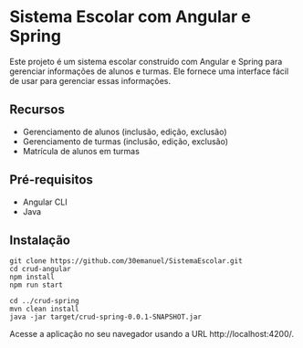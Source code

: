# Sistema Escolar com Angular e Spring

Este projeto é um sistema escolar construído com Angular e Spring para gerenciar informações de alunos e turmas. Ele fornece uma interface fácil de usar para gerenciar essas informações.

## Recursos
- Gerenciamento de alunos (inclusão, edição, exclusão)
- Gerenciamento de turmas (inclusão, edição, exclusão)
- Matrícula de alunos em turmas

## Pré-requisitos
- Angular CLI
- Java

## Instalação

```
git clone https://github.com/30emanuel/SistemaEscolar.git
cd crud-angular
npm install
npm run start
```

```
cd ../crud-spring
mvn clean install
java -jar target/crud-spring-0.0.1-SNAPSHOT.jar
```

Acesse a aplicação no seu navegador usando a URL http://localhost:4200/.
